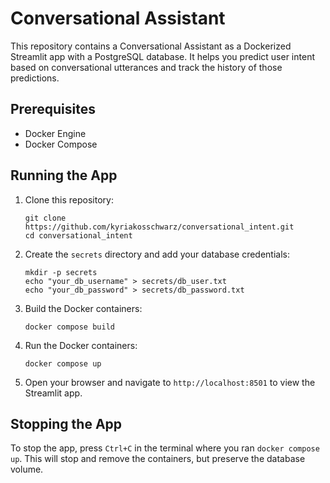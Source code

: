 # Conversational Assistant

This repository contains a Conversational Assistant as a Dockerized Streamlit app with a PostgreSQL database. It helps you predict user intent based on conversational utterances and track the history of those predictions.

## Prerequisites

- Docker Engine
- Docker Compose

## Running the App

1. Clone this repository:
   ```
   git clone https://github.com/kyriakosschwarz/conversational_intent.git
   cd conversational_intent
   ```

2. Create the `secrets` directory and add your database credentials:
   ```
   mkdir -p secrets
   echo "your_db_username" > secrets/db_user.txt
   echo "your_db_password" > secrets/db_password.txt
   ```

3. Build the Docker containers:
   ```
   docker compose build
   ```

4. Run the Docker containers:
   ```
   docker compose up
   ```

5. Open your browser and navigate to `http://localhost:8501` to view the Streamlit app.

## Stopping the App

To stop the app, press `Ctrl+C` in the terminal where you ran `docker compose up`.
This will stop and remove the containers, but preserve the database volume.

